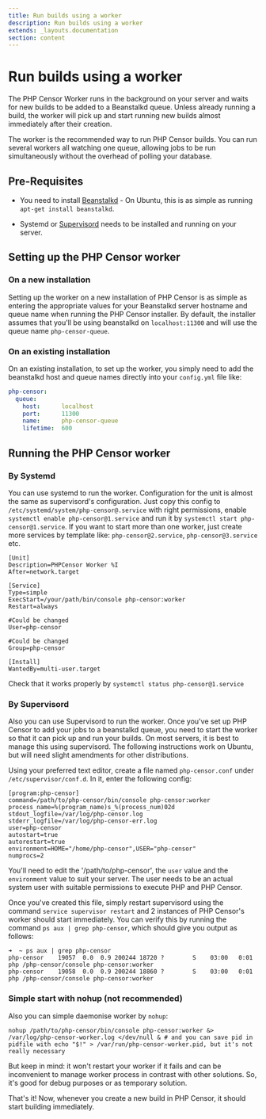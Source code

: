 ```yaml
---
title: Run builds using a worker
description: Run builds using a worker
extends: _layouts.documentation
section: content
---
```


Run builds using a worker
=========================

The PHP Censor Worker runs in the background on your server and waits for new builds to be added to a Beanstalkd queue.
Unless already running a build, the worker will pick up and start running new builds almost immediately after their
creation.

The worker is the recommended way to run PHP Censor builds. You can run several workers all watching one queue,
allowing jobs to be run simultaneously without the overhead of polling your database.

Pre-Requisites
--------------

* You need to install [Beanstalkd](http://kr.github.io/beanstalkd/) - On Ubuntu, this is as simple as running
`apt-get install beanstalkd`.

* Systemd or [Supervisord](http://supervisord.org/) needs to be installed and running on your server.

Setting up the PHP Censor worker
--------------------------------

### On a new installation

Setting up the worker on a new installation of PHP Censor is as simple as entering the appropriate values for your 
Beanstalkd server hostname and queue name when running the PHP Censor installer. By default, the installer assumes that 
you'll be using beanstalkd on `localhost:11300` and will use the queue name `php-censor-queue`.

### On an existing installation

On an existing installation, to set up the worker, you simply need to add the beanstalkd host and queue names directly 
into your `config.yml` file like:

```yml
php-censor:
  queue:
    host:      localhost
    port:      11300
    name:      php-censor-queue
    lifetime:  600
```

Running the PHP Censor worker
-----------------------------

### By Systemd

You can use systemd to run the worker. Configuration for the unit is almost the same as supervisord's configuration.
Just copy this config to `/etc/systemd/system/php-censor@.service` with right permissions, enable 
`systemctl enable php-censor@1.service` and run it by `systemctl start php-censor@1.service`. If you want to start more 
than one worker, just create more services by template like: `php-censor@2.service`, `php-censor@3.service` etc.

```
[Unit]
Description=PHPCensor Worker %I
After=network.target

[Service]
Type=simple
ExecStart=/your/path/bin/console php-censor:worker
Restart=always

#Could be changed
User=php-censor

#Could be changed
Group=php-censor

[Install]
WantedBy=multi-user.target
```

Check that it works properly by `systemctl status php-censor@1.service`

### By Supervisord

Also you can use Supervisord to run the worker. Once you've set up PHP Censor to add your jobs to a beanstalkd queue, 
you need to start the worker so that it can pick up and run your builds. On most servers, it is best to manage this 
using supervisord. The following instructions work on Ubuntu, but will need slight amendments for other distributions.

Using your preferred text editor, create a file named `php-censor.conf` under `/etc/supervisor/conf.d`. In it, enter 
the following config:

```
[program:php-censor]
command=/path/to/php-censor/bin/console php-censor:worker
process_name=%(program_name)s_%(process_num)02d
stdout_logfile=/var/log/php-censor.log
stderr_logfile=/var/log/php-censor-err.log
user=php-censor
autostart=true
autorestart=true
environment=HOME="/home/php-censor",USER="php-censor"
numprocs=2
```

You'll need to edit the '/path/to/php-censor', the `user` value and the `environment` value to suit your server. 
The user needs to be an actual system user with suitable permissions to execute PHP and PHP Censor.

Once you've created this file, simply restart supervisord using the command `service supervisor restart` and 2 
instances of PHP Censor's worker should start immediately. You can verify this by running the command 
`ps aux | grep php-censor`, which should give you output as follows:

```
➜  ~ ps aux | grep php-censor
php-censor    19057  0.0  0.9 200244 18720 ?        S    03:00   0:01 php /php-censor/console php-censor:worker
php-censor    19058  0.0  0.9 200244 18860 ?        S    03:00   0:01 php /php-censor/console php-censor:worker
```

### Simple start with nohup (not recommended)

Also you can simple daemonise worker by `nohup`:

```
nohup /path/to/php-censor/bin/console php-censor:worker &> /var/log/php-censor-worker.log </dev/null & # and you can save pid in pidfile with echo "$!" > /var/run/php-censor-worker.pid, but it's not really necessary
```

But keep in mind: it won't restart your worker if it fails and can be inconvenient to manage worker process in contrast 
with other solutions. So, it's good for debug purposes or as temporary solution.


That's it! Now, whenever you create a new build in PHP Censor, it should start building immediately.
